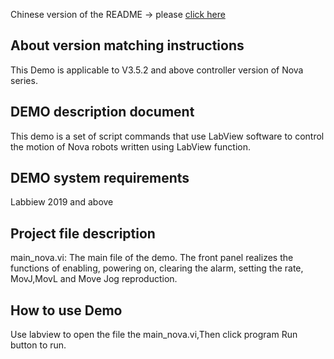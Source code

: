 Chinese version of the README -> please [click here](./README.md)

## About version matching instructions
This Demo is applicable to V3.5.2 and above controller version of Nova series.

## DEMO description document

This demo is a set of script commands that use LabView software to control the motion of Nova robots written using LabView function.

## DEMO system requirements

Labbiew 2019 and above

## Project file description

main_nova.vi: The main file of the demo. The front panel realizes the functions of enabling, powering on, clearing the alarm, setting the rate, MovJ,MovL and Move Jog reproduction.

## How to use Demo

Use labview to open the file the main_nova.vi,Then click program Run button to run.